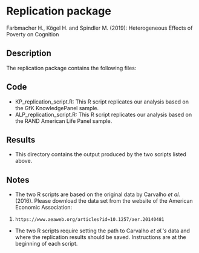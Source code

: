 # Replication package
 Farbmacher H., Kögel H. and Spindler M. (2019): Heterogeneous Effects of Poverty on Cognition
 
## Description
 The replication package contains the following files:

## Code
 * KP_replication_script.R: This R script replicates our analysis based on the GfK KnowledgePanel sample.
 * ALP_replication_script.R: This R script replicates our analysis based on the RAND American Life Panel sample.

## Results
 * This directory contains the output produced by the two scripts listed above.
        
## Notes
 * The two R scripts are based on the original data by Carvalho *et al.* (2016). Please download the data set from the website of the American Economic Association:
 
 1. ```{js}
    https://www.aeaweb.org/articles?id=10.1257/aer.20140481
    ```
 * The two R scripts require setting the path to Carvalho *et al.'s* data and where the replication results should be saved. Instructions are at the beginning of each script. 
